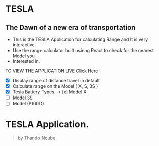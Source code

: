 

# TESLA 
## The Dawn of a new era of transportation
- This is the TESLA Application for calculating Range and It is very interactive
- Use the range calculator built usinng React to check for the nearest Model you
- Interested in. 

TO VIEW THE APPLICATION LIVE [Click Here](http://breakable-temper.surge.sh)

- [x] Display range of distance travel in default 
- [x] Calculate range on the Model ( X, S, 3S )
- [x] Tesla Battery Types.
 -> [x] Model X
 - [ ] Model 3S
 - [ ] Model (P100D)

TESLA Application.
=
> by Thando Ncube
